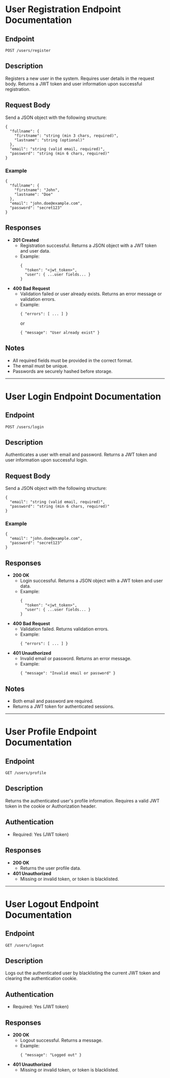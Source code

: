 # User Registration Endpoint Documentation

## Endpoint

`POST /users/register`

## Description

Registers a new user in the system. Requires user details in the request body. Returns a JWT token and user information upon successful registration.

## Request Body

Send a JSON object with the following structure:

```
{
  "fullname": {
    "firstname": "string (min 3 chars, required)",
    "lastname": "string (optional)"
  },
  "email": "string (valid email, required)",
  "password": "string (min 6 chars, required)"
}
```

### Example

```
{
  "fullname": {
    "firstname": "John",
    "lastname": "Doe"
  },
  "email": "john.doe@example.com",
  "password": "secret123"
}
```

## Responses

- **201 Created**
  - Registration successful. Returns a JSON object with a JWT token and user data.
  - Example:
    ```
    {
      "token": "<jwt_token>",
      "user": { ...user fields... }
    }
    ```
- **400 Bad Request**
  - Validation failed or user already exists. Returns an error message or validation errors.
  - Example:
    ```
    { "errors": [ ... ] }
    ```
    or
    ```
    { "message": "User already exist" }
    ```

## Notes
- All required fields must be provided in the correct format.
- The email must be unique.
- Passwords are securely hashed before storage.

---

# User Login Endpoint Documentation

## Endpoint

`POST /users/login`

## Description

Authenticates a user with email and password. Returns a JWT token and user information upon successful login.

## Request Body

Send a JSON object with the following structure:

```
{
  "email": "string (valid email, required)",
  "password": "string (min 6 chars, required)"
}
```

### Example

```
{
  "email": "john.doe@example.com",
  "password": "secret123"
}
```

## Responses

- **200 OK**
  - Login successful. Returns a JSON object with a JWT token and user data.
  - Example:
    ```
    {
      "token": "<jwt_token>",
      "user": { ...user fields... }
    }
    ```
- **400 Bad Request**
  - Validation failed. Returns validation errors.
  - Example:
    ```
    { "errors": [ ... ] }
    ```
- **401 Unauthorized**
  - Invalid email or password. Returns an error message.
  - Example:
    ```
    { "message": "Invalid email or password" }
    ```

## Notes
- Both email and password are required.
- Returns a JWT token for authenticated sessions.

---

# User Profile Endpoint Documentation

## Endpoint

`GET /users/profile`

## Description

Returns the authenticated user's profile information. Requires a valid JWT token in the cookie or Authorization header.

## Authentication

- Required: Yes (JWT token)

## Responses

- **200 OK**
  - Returns the user profile data.
- **401 Unauthorized**
  - Missing or invalid token, or token is blacklisted.

---

# User Logout Endpoint Documentation

## Endpoint

`GET /users/logout`

## Description

Logs out the authenticated user by blacklisting the current JWT token and clearing the authentication cookie.

## Authentication

- Required: Yes (JWT token)

## Responses

- **200 OK**
  - Logout successful. Returns a message.
  - Example:
    ```
    { "message": "Logged out" }
    ```
- **401 Unauthorized**
  - Missing or invalid token, or token is blacklisted.
